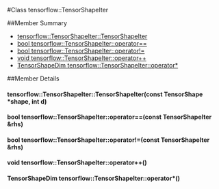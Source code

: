 #Class tensorflow::TensorShapeIter <a class="md-anchor" id="AUTOGENERATED-class-tensorflow--tensorshapeiter"></a>





##Member Summary <a class="md-anchor" id="AUTOGENERATED-member-summary"></a>

* [tensorflow::TensorShapeIter::TensorShapeIter](#tensorflow_TensorShapeIter_TensorShapeIter)
* [bool tensorflow::TensorShapeIter::operator==](#bool_tensorflow_TensorShapeIter_operator_)
* [bool tensorflow::TensorShapeIter::operator!=](#bool_tensorflow_TensorShapeIter_operator_)
* [void tensorflow::TensorShapeIter::operator++](#void_tensorflow_TensorShapeIter_operator_)
* [TensorShapeDim tensorflow::TensorShapeIter::operator*](#TensorShapeDim_tensorflow_TensorShapeIter_operator_)

##Member Details <a class="md-anchor" id="AUTOGENERATED-member-details"></a>

#### tensorflow::TensorShapeIter::TensorShapeIter(const TensorShape *shape, int d) <a class="md-anchor" id="tensorflow_TensorShapeIter_TensorShapeIter"></a>





#### bool tensorflow::TensorShapeIter::operator==(const TensorShapeIter &amp;rhs) <a class="md-anchor" id="bool_tensorflow_TensorShapeIter_operator_"></a>





#### bool tensorflow::TensorShapeIter::operator!=(const TensorShapeIter &amp;rhs) <a class="md-anchor" id="bool_tensorflow_TensorShapeIter_operator_"></a>





#### void tensorflow::TensorShapeIter::operator++() <a class="md-anchor" id="void_tensorflow_TensorShapeIter_operator_"></a>





#### TensorShapeDim tensorflow::TensorShapeIter::operator*() <a class="md-anchor" id="TensorShapeDim_tensorflow_TensorShapeIter_operator_"></a>




